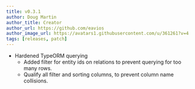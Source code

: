 ```yaml
---
title: v0.3.1
author: Doug Martin
author_title: Creator
author_url: https://github.com/eavios
author_image_url: https://avatars1.githubusercontent.com/u/361261?v=4
tags: [releases, patch]
---
```


* Hardened TypeORM querying
  * Added filter for entity ids on relations to prevent querying for too many rows.
  * Qualify all filter and sorting columns, to prevent column name collisions.
